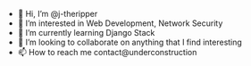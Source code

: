 - 👋 Hi, I’m @j-theripper
- 👀 I’m interested in Web Development, Network Security
- 🌱 I’m currently learning Django Stack
- 💞️ I’m looking to collaborate on anything that I find interesting
- 📫 How to reach me contact@underconstruction

<!---
j-theripper/j-theripper is a ✨ special ✨ repository because its `README.md` (this file) appears on your GitHub profile.
You can click the Preview link to take a look at your changes.
--->
